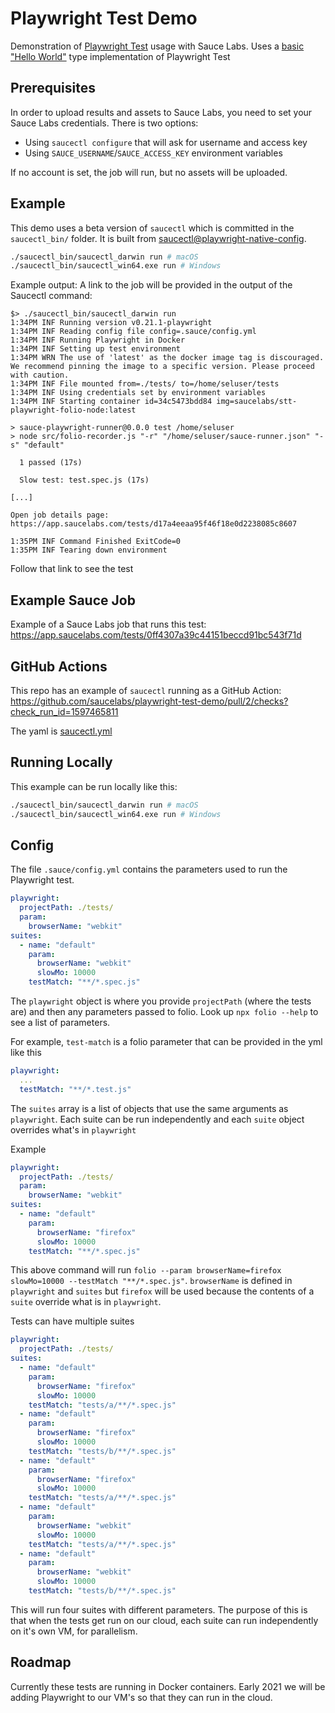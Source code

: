 # Playwright Test Demo

Demonstration of [Playwright Test](https://github.com/microsoft/playwright-test) usage with Sauce Labs. Uses a [basic "Hello World"](./tests/basic-js) type implementation of Playwright Test 

## Prerequisites

In order to upload results and assets to Sauce Labs, you need to set your Sauce Labs credentials.
There is two options:
- Using `saucectl configure` that will ask for username and access key
- Using `SAUCE_USERNAME`/`SAUCE_ACCESS_KEY` environment variables

 If no account is set, the job will run, but no assets will be uploaded.

## Example

This demo uses a beta version of `saucectl` which is committed in the `saucectl_bin/` folder.
It is built from [saucectl@playwright-native-config](https://github.com/saucelabs/saucectl/tree/playwright-native-config).

```bash
./saucectl_bin/saucectl_darwin run # macOS
./saucectl_bin/saucectl_win64.exe run # Windows
```

Example output:
A link to the job will be provided in the output of the Saucectl command:

```
$> ./saucectl_bin/saucectl_darwin run
1:34PM INF Running version v0.21.1-playwright
1:34PM INF Reading config file config=.sauce/config.yml
1:34PM INF Running Playwright in Docker
1:34PM INF Setting up test environment
1:34PM WRN The use of 'latest' as the docker image tag is discouraged. We recommend pinning the image to a specific version. Please proceed with caution.
1:34PM INF File mounted from=./tests/ to=/home/seluser/tests
1:34PM INF Using credentials set by environment variables
1:34PM INF Starting container id=34c5473bdd84 img=saucelabs/stt-playwright-folio-node:latest

> sauce-playwright-runner@0.0.0 test /home/seluser
> node src/folio-recorder.js "-r" "/home/seluser/sauce-runner.json" "-s" "default"

  1 passed (17s)

  Slow test: test.spec.js (17s)

[...]

Open job details page: https://app.saucelabs.com/tests/d17a4eeaa95f46f18e0d2238085c8607

1:35PM INF Command Finished ExitCode=0
1:35PM INF Tearing down environment
```

Follow that link to see the test

## Example Sauce Job

Example of a Sauce Labs job that runs this test: https://app.saucelabs.com/tests/0ff4307a39c44151beccd91bc543f71d

## GitHub Actions

This repo has an example of `saucectl` running as a GitHub Action: https://github.com/saucelabs/playwright-test-demo/pull/2/checks?check_run_id=1597465811

The yaml is [saucectl.yml](./.github/workflows/saucectl.yml)

## Running Locally

This example can be run locally like this:

```bash
./saucectl_bin/saucectl_darwin run # macOS
./saucectl_bin/saucectl_win64.exe run # Windows
```

## Config

The file `.sauce/config.yml` contains the parameters used to run the Playwright test.

```yml
playwright:
  projectPath: ./tests/
  param:
    browserName: "webkit"
suites:
  - name: "default"
    param:
      browserName: "webkit"
      slowMo: 10000
    testMatch: "**/*.spec.js"
```

The `playwright` object is where you provide `projectPath` (where the tests are) and then any parameters passed to folio. Look up `npx folio --help` to see a list of parameters. 

For example, `test-match` is a folio parameter that can be provided in the yml like this

```yml
playwright:
  ...
  testMatch: "**/*.test.js"
```

The `suites` array is a list of objects that use the same arguments as `playwright`. Each suite can be run independently and each `suite` object overrides what's in `playwright`

Example

```yml
playwright:
  projectPath: ./tests/
  param:
    browserName: "webkit"
suites:
  - name: "default"
    param:
      browserName: "firefox"
      slowMo: 10000
    testMatch: "**/*.spec.js"
```

This above command will run `folio --param browserName=firefox slowMo=10000 --testMatch "**/*.spec.js"`. `browserName` is defined in `playwright` and `suites` but `firefox` will be used because the contents of a `suite` override what is in `playwright`.

Tests can have multiple suites

```yml
playwright:
  projectPath: ./tests/
suites:
  - name: "default"
    param:
      browserName: "firefox"
      slowMo: 10000
    testMatch: "tests/a/**/*.spec.js"
  - name: "default"
    param:
      browserName: "firefox"
      slowMo: 10000
    testMatch: "tests/b/**/*.spec.js"
  - name: "default"
    param:
      browserName: "firefox"
      slowMo: 10000
    testMatch: "tests/a/**/*.spec.js"
  - name: "default"
    param:
      browserName: "webkit"
      slowMo: 10000
    testMatch: "tests/a/**/*.spec.js"
  - name: "default"
    param:
      browserName: "webkit"
      slowMo: 10000
    testMatch: "tests/b/**/*.spec.js"
```

This will run four suites with different parameters. The purpose of this is that when the tests get run on our cloud, each suite can run independently on it's own VM, for parallelism.

## Roadmap

Currently these tests are running in Docker containers. Early 2021 we will be adding Playwright to our VM's so that they can run in the cloud.

